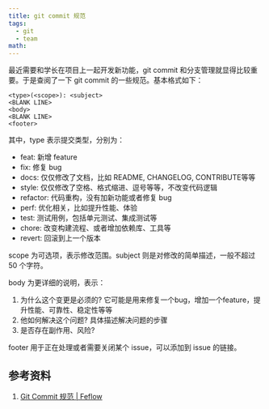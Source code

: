 ```yaml
---
title: git commit 规范
tags:
  - git
  - team
math:
---
```

最近需要和学长在项目上一起开发新功能，git commit 和分支管理就显得比较重要。于是查阅了一下 git commit 的一些规范。基本格式如下：

```text
<type>(<scope>): <subject>
<BLANK LINE>
<body>
<BLANK LINE>
<footer>
```

其中，type 表示提交类型，分别为：

- feat: 新增 feature
- fix: 修复 bug
- docs: 仅仅修改了文档，比如 README, CHANGELOG, CONTRIBUTE等等
- style: 仅仅修改了空格、格式缩进、逗号等等，不改变代码逻辑
- refactor: 代码重构，没有加新功能或者修复 bug
- perf: 优化相关，比如提升性能、体验
- test: 测试用例，包括单元测试、集成测试等
- chore: 改变构建流程、或者增加依赖库、工具等
- revert: 回滚到上一个版本

scope 为可选项，表示修改范围。subject 则是对修改的简单描述，一般不超过 50 个字符。

body 为更详细的说明，表示：

1. 为什么这个变更是必须的? 它可能是用来修复一个bug，增加一个feature，提升性能、可靠性、稳定性等等
2. 他如何解决这个问题? 具体描述解决问题的步骤
3. 是否存在副作用、风险?

footer 用于正在处理或者需要关闭某个 issue，可以添加到 issue 的链接。

## 参考资料

1. [Git Commit 规范 \| Feflow](https://feflowjs.com/zh/guide/rule-git-commit.html)